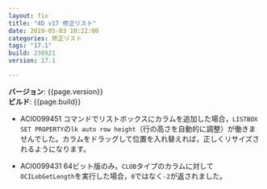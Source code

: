 ```yaml
---
layout: fix
title: "4D v17 修正リスト"
date: 2019-05-03 10:22:00
categories: 修正リスト
tags: "17.1"  
build: 236921
version: 17.1

---
```


**バージョン**: {{page.version}}  
**ビルド**: {{page.build}}  

* ACI0099451 コマンドでリストボックスにカラムを追加した場合，``LISTBOX SET PROPERTY``の``lk auto row height``（行の高さを自動的に調整）が働きませんでした。カラムをドラッグして位置を入れ替えれば，正しくリサイズされるようになります。

* ACI0099431 64ビット版のみ。``CLOB``タイプのカラムに対して``OCILobGetLength``を実行した場合，``0``ではなく``-2``が返されました。
